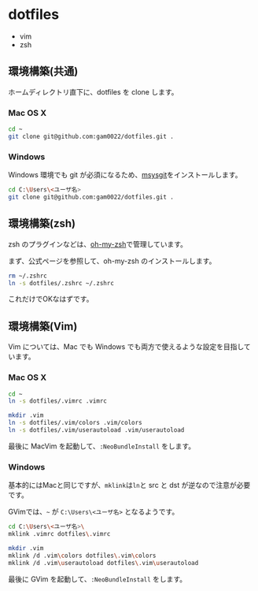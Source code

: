 # dotfiles

- vim
- zsh


## 環境構築(共通)

ホームディレクトリ直下に、dotfiles を clone します。

### Mac OS X

```bash
cd ~
git clone git@github.com:gam0022/dotfiles.git .
```

### Windows

Windows 環境でも git が必須になるため、[msysgit](http://msysgit.github.io/)をインストールします。

```bash
cd C:\Users\<ユーザ名>
git clone git@github.com:gam0022/dotfiles.git .
```


## 環境構築(zsh)

zsh のプラグインなどは、[oh-my-zsh](https://github.com/robbyrussell/oh-my-zsh)で管理しています。

まず、公式ページを参照して、oh-my-zsh のインストールします。

```bash
rm ~/.zshrc
ln -s dotfiles/.zshrc ~/.zshrc
```

これだけでOKなはずです。


## 環境構築(Vim)

Vim については、Mac でも Windows でも両方で使えるような設定を目指しています。

### Mac OS X

```bash
cd ~
ln -s dotfiles/.vimrc .vimrc

mkdir .vim
ln -s dotfiles/.vim/colors .vim/colors
ln -s dotfiles/.vim/userautoload .vim/userautoload
```

最後に MacVim を起動して、`:NeoBundleInstall` をします。


### Windows

基本的にはMacと同じですが、`mklink`は`ln`と src と dst が逆なので注意が必要です。


GVimでは、`~` が `C:\Users\<ユーザ名>` となるようです。


```bash
cd C:\Users\<ユーザ名>\
mklink .vimrc dotfiles\.vimrc

mkdir .vim
mklink /d .vim\colors dotfiles\.vim\colors
mklink /d .vim\userautoload dotfiles\.vim\userautoload
```

最後に GVim を起動して、`:NeoBundleInstall` をします。
